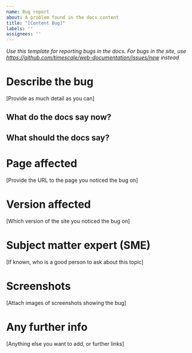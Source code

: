 ```yaml
---
name: Bug report
about: A problem found in the docs content
title: "[Content Bug]"
labels: ''
assignees: ''
---
```


_Use this template for reporting bugs in the docs._
_For bugs in the site, use https://github.com/timescale/web-documentation/issues/new instead_


# Describe the bug

[Provide as much detail as you can]

## What do the docs say now?

## What should the docs say?

# Page affected

[Provide the URL to the page you noticed the bug on]

# Version affected

[Which version of the site you noticed the bug on]

# Subject matter expert (SME)

[If known, who is a good person to ask about this topic]

# Screenshots

[Attach images of screenshots showing the bug]

# Any further info

[Anything else you want to add, or further links]
